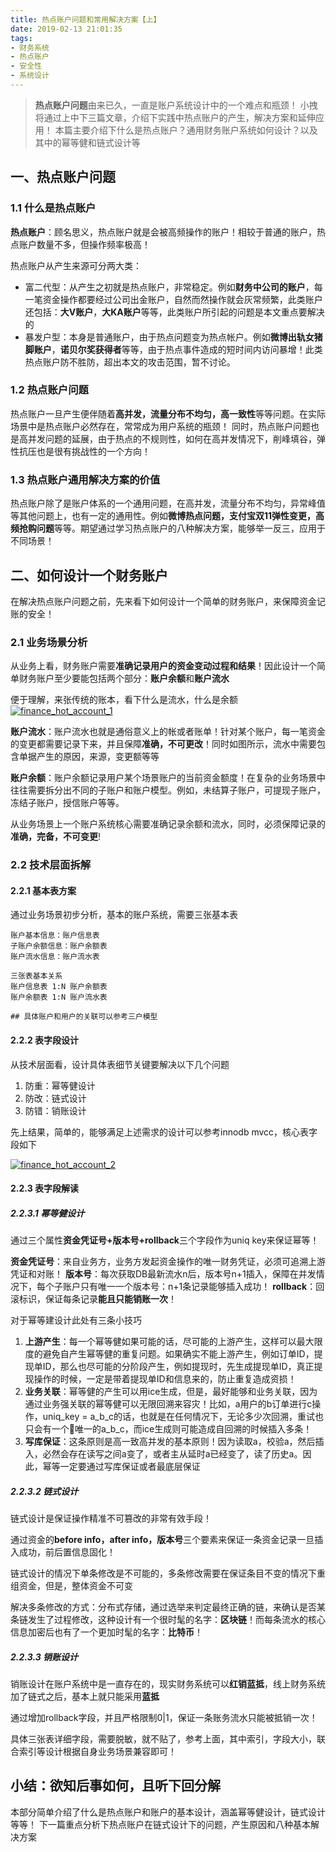```yaml
---
title: 热点账户问题和常用解决方案【上】 
date: 2019-02-13 21:01:35
tags: 
- 财务系统
- 热点账户
- 安全性
- 系统设计
---
```

> **热点账户问题**由来已久，一直是账户系统设计中的一个难点和瓶颈！
小拽将通过上中下三篇文章，介绍下实践中热点账户的产生，解决方案和延伸应用！
本篇主要介绍下什么是热点账户？通用财务账户系统如何设计？以及其中的幂等健和链式设计等

## 一、热点账户问题
### 1.1 什么是热点账户

**热点账户**：顾名思义，热点账户就是会被高频操作的账户！相较于普通的账户，热点账户数量不多，但操作频率极高！

热点账户从产生来源可分两大类：
- 富二代型：从产生之初就是热点账户，非常稳定。例如**财务中公司的账户**，每一笔资金操作都要经过公司出金账户，自然而然操作就会灰常频繁，此类账户还包括：**大V账户**，**大KA账户**等等，此类账户所引起的问题是本文重点要解决的
- 暴发户型：本身是普通账户，由于热点问题变为热点帐户。例如**微博出轨女猪脚账户**，**诺贝尔奖获得者**等等，由于热点事件造成的短时间内访问暴增！此类热点账户防不胜防，超出本文的攻击范围，暂不讨论。

### 1.2 热点账户问题

热点账户一旦产生便伴随着**高并发，流量分布不均匀，高一致性**等等问题。在实际场景中是热点账户必然存在，常常成为用户系统的瓶颈！
同时，热点账户问题也是高并发问题的延展，由于热点的不规则性，如何在高并发情况下，削峰填谷，弹性抗压也是很有挑战性的一个方向！

### 1.3 热点账户通用解决方案的价值

热点账户除了是账户体系的一个通用问题，在高并发，流量分布不均匀，异常峰值等其他问题上，也有一定的通用性。例如**微博热点问题，支付宝双11弹性变更，高频抢购问题**等等。期望通过学习热点账户的八种解决方案，能够举一反三，应用于不同场景！

## 二、如何设计一个财务账户

在解决热点账户问题之前，先来看下如何设计一个简单的财务账户，来保障资金记账的安全！

### 2.1 业务场景分析

从业务上看，财务账户需要**准确记录用户的资金变动过程和结果**！因此设计一个简单财务账户至少要能包括两个部分：**账户余额**和**账户流水**


便于理解，来张传统的账本，看下什么是流水，什么是余额
[![finance_hot_account_1](http://cuihuan.net/wp_content/new/finance/finance_hot_account_1.png)](http://cuihuan.net/wp_content/new/finance/finance_hot_account_1.png)


**账户流水**：账户流水也就是通俗意义上的帐或者账单！针对某个账户，每一笔资金的变更都需要记录下来，并且保障**准确，不可更改**！同时如图所示，流水中需要包含单据产生的原因，来源，变更额等等

**账户余额**：账户余额记录用户某个场景账户的当前资金额度！在复杂的业务场景中往往需要拆分出不同的子账户和账户模型。例如，未结算子账户，可提现子账户，冻结子账户，授信账户等等。

从业务场景上一个账户系统核心需要准确记录余额和流水，同时，必须保障记录的**准确，完备，不可变更**!

### 2.2 技术层面拆解

#### 2.2.1 基本表方案
通过业务场景初步分析，基本的账户系统，需要三张基本表
```
账户基本信息：账户信息表
子账户余额信息：账户余额表
账户流水信息：账户流水表

三张表基本关系
账户信息表 1:N 账户余额表
账户余额表 1:N 账户流水表

## 具体账户和用户的关联可以参考三户模型 
```
#### 2.2.2 表字段设计
从技术层面看，设计具体表细节关键要解决以下几个问题
 1. 防重：幂等健设计
 2. 防改：链式设计
 3. 防错：销账设计

先上结果，简单的，能够满足上述需求的设计可以参考innodb mvcc，核心表字段如下

[![finance_hot_account_2](http://cuihuan.net/wp_content/new/finance/finance_hot_account_2.png)](http://cuihuan.net/wp_content/new/finance/finance_hot_account_2.png)


#### 2.2.3 表字段解读
##### 2.2.3.1 幂等健设计

通过三个属性**资金凭证号+版本号+rollback**三个字段作为uniq key来保证幂等！

**资金凭证号**：来自业务方，业务方发起资金操作的唯一财务凭证，必须可追溯上游凭证和对账！
**版本号**：每次获取DB最新流水n后，版本号n+1插入，保障在并发情况下，每个子账户只有唯一一个版本号：n+1条记录能够插入成功！
**rollback**：回滚标识，保证每条记录**能且只能销账一次**！

对于幂等建设计此处有三条小技巧

 1. **上游产生**：每一个幂等健如果可能的话，尽可能的上游产生，这样可以最大限度的避免自产生幂等健的重复问题。如果确实不能上游产生，例如订单ID，提现单ID，那么也尽可能的分阶段产生，例如提现时，先生成提现单ID，真正提现操作的时候，一定是带着提现单ID和信息来的，防止重复造成资损！
 2. **业务关联**：幂等健的产生可以用ice生成，但是，最好能够和业务关联，因为通过业务强关联的幂等健可以无限回溯来容灾！比如，a用户的b订单进行c操作，uniq_key = a_b_c的话，也就是在任何情况下，无论多少次回溯，重试也只会有一个唯一的a_b_c，而ice生成则可能造成自回溯的时候插入多条！
 3. **写库保证**：这条原则是高一致高并发的基本原则！因为读取a，校验a，然后插入，必然会存在读写之间a变了，或者主从延时a已经变了，读了历史a。因此，幂等一定要通过写库保证或者最底层保证

##### 2.2.3.2 链式设计

链式设计是保证操作精准不可篡改的非常有效手段！

通过资金的**before info，after info，版本号**三个要素来保证一条资金记录一旦插入成功，前后置信息固化！

链式设计的情况下单条修改是不可能的，多条修改需要在保证条目不变的情况下重组资金，但是，整体资金不可变

解决多条修改的方式：分布式存储，通过选举来判定最终正确的链，来确认是否某条链发生了过程修改，这种设计有一个很时髦的名字：**区块链**！而每条流水的核心信息加密后也有了一个更加时髦的名字：**比特币**！

##### 2.2.3.3 销账设计

销账设计在账户系统中是一直存在的，现实财务系统可以**红销蓝抵**，线上财务系统加了链式之后，基本上就只能采用**蓝抵**

通过增加rollback字段，并且严格限制0|1，保证一条账务流水只能被抵销一次！

具体三张表详细字段，需要脱敏，就不贴了，参考上面，其中索引，字段大小，联合索引等设计根据自身业务场景兼容即可！

## 小结：欲知后事如何，且听下回分解
本部分简单介绍了什么是热点账户和账户的基本设计，涵盖幂等健设计，链式设计等等！
下一篇重点分析下热点账户在链式设计下的问题，产生原因和八种基本解决方案
